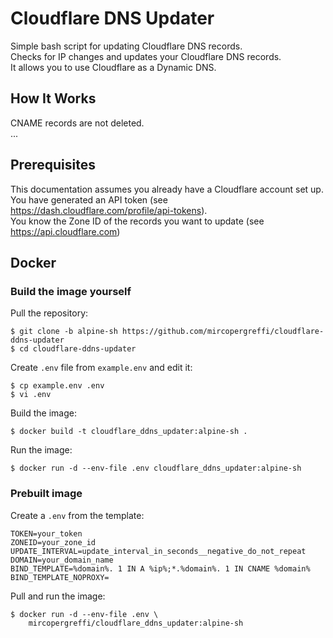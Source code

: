 # Cloudflare DNS Updater

Simple bash script for updating Cloudflare DNS records.  
Checks for IP changes and updates your Cloudflare DNS records.  
It allows you to use Cloudflare as a Dynamic DNS.  

## How It Works

CNAME records are not deleted.  
...

## Prerequisites
This documentation assumes you already have a Cloudflare account set up.  
You have generated an API token (see https://dash.cloudflare.com/profile/api-tokens).  
You know the Zone ID of the records you want to update (see https://api.cloudflare.com) 

## Docker

### Build the image yourself

Pull the repository:
```
$ git clone -b alpine-sh https://github.com/mircopergreffi/cloudflare-ddns-updater
$ cd cloudflare-ddns-updater
```

Create `.env` file from `example.env` and edit it:
```
$ cp example.env .env
$ vi .env
```

Build the image:
```
$ docker build -t cloudflare_ddns_updater:alpine-sh .
```

Run the image:
```
$ docker run -d --env-file .env cloudflare_ddns_updater:alpine-sh
```

### Prebuilt image

Create a `.env` from the template:
```
TOKEN=your_token
ZONEID=your_zone_id
UPDATE_INTERVAL=update_interval_in_seconds__negative_do_not_repeat
DOMAIN=your_domain_name
BIND_TEMPLATE=%domain%. 1 IN A %ip%;*.%domain%. 1 IN CNAME %domain%
BIND_TEMPLATE_NOPROXY=
```

Pull and run the image:
```
$ docker run -d --env-file .env \
    mircopergreffi/cloudflare_ddns_updater:alpine-sh

```